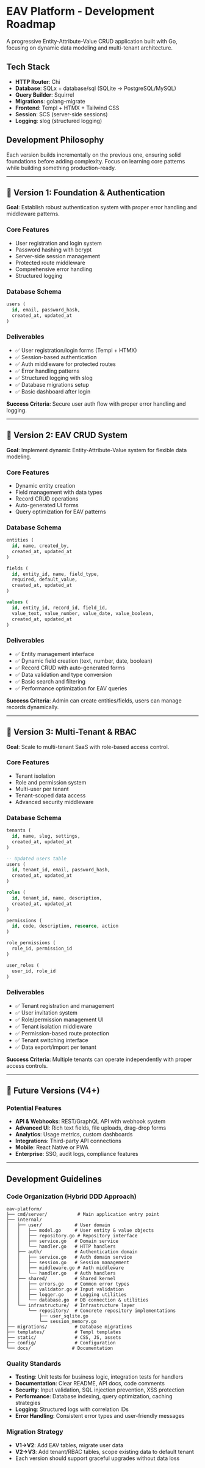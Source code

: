 # EAV Platform - Development Roadmap

A progressive Entity-Attribute-Value CRUD application built with Go,
focusing on dynamic data modeling and multi-tenant architecture.

## Tech Stack

- **HTTP Router**: Chi
- **Database**: SQLx + database/sql (SQLite -> PostgreSQL/MySQL)
- **Query Builder**: Squirrel
- **Migrations**: golang-migrate
- **Frontend**: Templ + HTMX + Tailwind CSS
- **Session**: SCS (server-side sessions)
- **Logging**: slog (structured logging)

## Development Philosophy

Each version builds incrementally on the previous one, ensuring solid foundations before adding complexity.
Focus on learning core patterns while building something production-ready.

---

## 🚀 Version 1: Foundation & Authentication

**Goal**: Establish robust authentication system with proper error handling and middleware patterns.

### Core Features
- User registration and login system
- Password hashing with bcrypt
- Server-side session management
- Protected route middleware
- Comprehensive error handling
- Structured logging

### Database Schema
```sql
users (
  id, email, password_hash, 
  created_at, updated_at
)
```

### Deliverables
- ✅ User registration/login forms (Templ + HTMX)
- ✅ Session-based authentication
- ✅ Auth middleware for protected routes
- ✅ Error handling patterns
- ✅ Structured logging with slog
- ✅ Database migrations setup
- ✅ Basic dashboard after login

**Success Criteria**: Secure user auth flow with proper error handling and logging.

---

## 🔧 Version 2: EAV CRUD System

**Goal**: Implement dynamic Entity-Attribute-Value system for flexible data modeling.

### Core Features
- Dynamic entity creation
- Field management with data types
- Record CRUD operations
- Auto-generated UI forms
- Query optimization for EAV patterns

### Database Schema
```sql
entities (
  id, name, created_by, 
  created_at, updated_at
)

fields (
  id, entity_id, name, field_type, 
  required, default_value, 
  created_at, updated_at
)

values (
  id, entity_id, record_id, field_id, 
  value_text, value_number, value_date, value_boolean,
  created_at, updated_at
)
```

### Deliverables
- ✅ Entity management interface
- ✅ Dynamic field creation (text, number, date, boolean)
- ✅ Record CRUD with auto-generated forms
- ✅ Data validation and type conversion
- ✅ Basic search and filtering
- ✅ Performance optimization for EAV queries

**Success Criteria**: Admin can create entities/fields, users can manage records dynamically.

---

## 🏢 Version 3: Multi-Tenant & RBAC

**Goal**: Scale to multi-tenant SaaS with role-based access control.

### Core Features
- Tenant isolation
- Role and permission system
- Multi-user per tenant
- Tenant-scoped data access
- Advanced security middleware

### Database Schema
```sql
tenants (
  id, name, slug, settings,
  created_at, updated_at
)

-- Updated users table
users (
  id, tenant_id, email, password_hash,
  created_at, updated_at
)

roles (
  id, tenant_id, name, description,
  created_at, updated_at
)

permissions (
  id, code, description, resource, action
)

role_permissions (
  role_id, permission_id
)

user_roles (
  user_id, role_id
)
```

### Deliverables
- ✅ Tenant registration and management
- ✅ User invitation system
- ✅ Role/permission management UI
- ✅ Tenant isolation middleware
- ✅ Permission-based route protection
- ✅ Tenant switching interface
- ✅ Data export/import per tenant

**Success Criteria**: Multiple tenants can operate independently with proper access controls.

---

## 🔮 Future Versions (V4+)

### Potential Features
- **API & Webhooks**: REST/GraphQL API with webhook system
- **Advanced UI**: Rich text fields, file uploads, drag-drop forms
- **Analytics**: Usage metrics, custom dashboards
- **Integrations**: Third-party API connections
- **Mobile**: React Native or PWA
- **Enterprise**: SSO, audit logs, compliance features

---

## Development Guidelines

### Code Organization (Hybrid DDD Approach)
```
eav-platform/
├── cmd/server/           # Main application entry point
├── internal/
│   ├── user/            # User domain
│   │   ├── model.go     # User entity & value objects
│   │   ├── repository.go # Repository interface
│   │   ├── service.go   # Domain service
│   │   └── handler.go   # HTTP handlers
│   ├── auth/            # Authentication domain
│   │   ├── service.go   # Auth domain service
│   │   ├── session.go   # Session management
│   │   ├── middleware.go # Auth middleware
│   │   └── handler.go   # Auth handlers
│   ├── shared/          # Shared kernel
│   │   ├── errors.go    # Common error types
│   │   ├── validator.go # Input validation
│   │   ├── logger.go    # Logging utilities
│   │   └── database.go  # DB connection & utilities
│   └── infrastructure/  # Infrastructure layer
│       └── repository/  # Concrete repository implementations
│           ├── user_sqlite.go
│           └── session_memory.go
├── migrations/          # Database migrations
├── templates/           # Templ templates
├── static/              # CSS, JS, assets
├── config/              # Configuration
└── docs/               # Documentation
```

### Quality Standards
- **Testing**: Unit tests for business logic, integration tests for handlers
- **Documentation**: Clear README, API docs, code comments
- **Security**: Input validation, SQL injection prevention, XSS protection
- **Performance**: Database indexing, query optimization, caching strategies
- **Logging**: Structured logs with correlation IDs
- **Error Handling**: Consistent error types and user-friendly messages

### Migration Strategy
- **V1→V2**: Add EAV tables, migrate user data
- **V2→V3**: Add tenant/RBAC tables, scope existing data to default tenant
- Each version should support graceful upgrades without data loss
